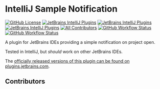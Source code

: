# IntelliJ Sample Notification

[![GitHub License](https://img.shields.io/github/license/ChrisCarini/intellij-notification-sample?style=flat-square)](https://github.com/ChrisCarini/intellij-notification-sample/blob/main/LICENSE)
[![JetBrains IntelliJ Plugins](https://img.shields.io/jetbrains/plugin/v/10924-intellij-sample-notification?label=Latest%20Plugin%20Release&style=flat-square)](https://plugins.jetbrains.com/plugin/10924-intellij-sample-notification)
[![JetBrains IntelliJ Plugins](https://img.shields.io/jetbrains/plugin/r/rating/10924-intellij-sample-notification?style=flat-square)](https://plugins.jetbrains.com/plugin/10924-intellij-sample-notification)
[![JetBrains IntelliJ Plugins](https://img.shields.io/jetbrains/plugin/d/10924-intellij-sample-notification?style=flat-square)](https://plugins.jetbrains.com/plugin/10924-intellij-sample-notification)
[![All Contributors](https://img.shields.io/github/all-contributors/ChrisCarini/intellij-notification-sample?color=ee8449&style=flat-square)](#contributors)
[![GitHub Workflow Status](https://img.shields.io/github/actions/workflow/status/ChrisCarini/intellij-notification-sample/build.yml?branch=main&logo=GitHub&style=flat-square)](https://github.com/ChrisCarini/intellij-notification-sample/actions/workflows/build.yml)
[![GitHub Workflow Status](https://img.shields.io/github/actions/workflow/status/ChrisCarini/intellij-notification-sample/compatibility.yml?branch=main&label=IntelliJ%20Plugin%20Compatibility&logo=GitHub&style=flat-square)](https://github.com/ChrisCarini/intellij-notification-sample/actions/workflows/compatibility.yml)

<!-- Plugin description -->
A plugin for JetBrains IDEs providing a simple notification on project open.
<!-- Plugin description end -->

Tested in IntelliJ, but _should_ work on other JetBrains IDEs.

The [officially released versions of this plugin can be found on plugins.jetbrains.com](https://plugins.jetbrains.com/plugin/10924-sample-notification/).

## Contributors

<!-- ALL-CONTRIBUTORS-LIST:START - Do not remove or modify this section -->
<!-- prettier-ignore-start -->
<!-- markdownlint-disable -->

<!-- markdownlint-restore -->
<!-- prettier-ignore-end -->

<!-- ALL-CONTRIBUTORS-LIST:END -->